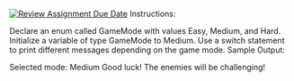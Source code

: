 [![Review Assignment Due Date](https://classroom.github.com/assets/deadline-readme-button-22041afd0340ce965d47ae6ef1cefeee28c7c493a6346c4f15d667ab976d596c.svg)](https://classroom.github.com/a/8u3ghzj8)
Instructions:

Declare an enum called GameMode with values Easy, Medium, and Hard.
Initialize a variable of type GameMode to Medium.
Use a switch statement to print different messages depending on the game mode.
Sample Output:

Selected mode: Medium
Good luck! The enemies will be challenging!
